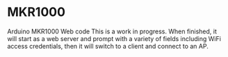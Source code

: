 # MKR1000
Arduino MKR1000 Web code
This is a work in progress. When finished, it will start as a web server and prompt with a variety of fields including WiFi access credentials, then it will switch to a client and connect to an AP.
